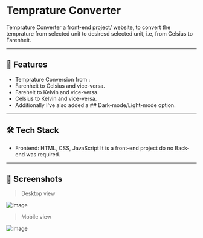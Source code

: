 # Temprature Converter

Temprature Converter a front-end project/ website, to convert the temprature from selected unit to desiresd selected unit, i.e, from Celsius to Farenheit.

---

## 🚀 Features

- Temprature Conversion from :
- Farenheit to Celsius and vice-versa.
- Fareheit to Kelvin and vice-versa.
- Celsius to Kelvin and vice-versa.
- Additionally I've also added a ## Dark-mode/Light-mode option.

---

## 🛠️ Tech Stack

- Frontend: HTML, CSS, JavaScript
It is a front-end project do no Back-end was required.

---

## 📸 Screenshots

> Desktop view

![image](https://github.com/user-attachments/assets/cd2a42a5-3124-42dd-a065-f4e7146f30c2)

> Mobile view

![image](https://github.com/user-attachments/assets/f52215b9-c850-4d15-b079-fe5f42b86d6c)



